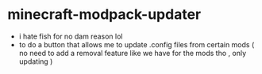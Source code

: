 # minecraft-modpack-updater
- i hate fish for no dam reason lol
- to do a button that allows me to update .config files from certain mods ( no need to add a removal feature like we have for the mods tho , only updating )
